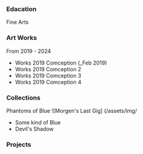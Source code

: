
### Edacation
Fine Arts

### Art Works
From 2019 - 2024
- Works 2019 Comception (_Feb 2019)
- Works 2019 Comception 2
- Works 2019 Comception 3
- Works 2019 Comception 4


### Collections 
Phantoms of Blue 
![Morgen's Last Gig] (/assets/img/
- Some kind of Blue
- Devil's Shadow


### Projects
